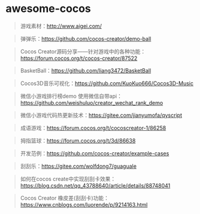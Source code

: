 # awesome-cocos
> 游戏素材：http://www.aigei.com/

> 弹弹乐：https://github.com/cocos-creator/demo-ball

> Cocos Creator源码分享——针对游戏中的各种功能：https://forum.cocos.org/t/cocos-creator/87522

> BasketBall：https://github.com/liang3472/BasketBall

> Cocos3D音乐可视化：https://github.com/KuoKuo666/Cocos3D-Music

> 微信小游戏排行榜demo 使用微信自带api：https://github.com/weishuluo/creator_wechat_rank_demo

> 微信小游戏代码热更新技术：https://gitee.com/jianyumofa/qyscript

> 成语游戏：https://forum.cocos.org/t/cocoscreator-1/86258

> 拇指篮球：https://forum.cocos.org/t/3d/86638

> 开发范例：https://github.com/cocos-creator/example-cases

> 刮刮乐：https://gitee.com/wolfdong7/guaguale

> 如何在cocos create中实现刮刮卡效果：https://blog.csdn.net/qq_43788640/article/details/88748041

> Cocos Creator 橡皮差(刮刮卡)功能：https://www.cnblogs.com/luorende/p/9214163.html
